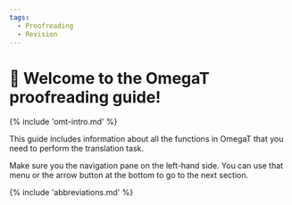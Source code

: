 ```yaml
---
tags:
  - Proofreading
  - Revision
---
```


<!-- # Translation -->

<style>
a.md-footer__link--prev[aria-label^="Previous:"],
.md-nav__icon
{
  display: none !important;
}
</style>

# 👋 Welcome to the OmegaT proofreading guide!

<!-- section: omegat intro -->
{% include 'omt-intro.md' %}

This guide includes information about all the functions in OmegaT that you need to perform the translation task. 

Make sure you the navigation pane on the left-hand side. You can use that menu or the arrow button at the bottom to go to the next section.

{% include 'abbreviations.md' %}

